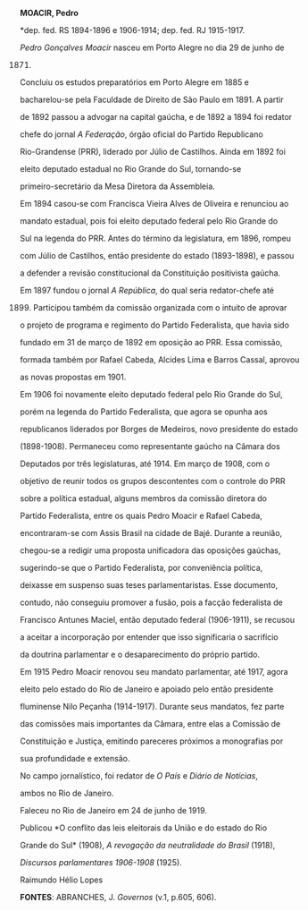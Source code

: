 **MOACIR, Pedro**



\*dep. fed. RS 1894-1896 e 1906-1914; dep. fed. RJ 1915-1917.



*Pedro Gonçalves Moacir* nasceu em Porto Alegre no dia 29 de junho de

1871.



Concluiu os estudos preparatórios em Porto Alegre em 1885 e

bacharelou-se pela Faculdade de Direito de São Paulo em 1891. A partir

de 1892 passou a advogar na capital gaúcha, e de 1892 a 1894 foi redator

chefe do jornal *A Federação*, órgão oficial do Partido Republicano

Rio-Grandense (PRR), liderado por Júlio de Castilhos. Ainda em 1892 foi

eleito deputado estadual no Rio Grande do Sul, tornando-se

primeiro-secretário da Mesa Diretora da Assembleia.



Em 1894 casou-se com Francisca Vieira Alves de Oliveira e renunciou ao

mandato estadual, pois foi eleito deputado federal pelo Rio Grande do

Sul na legenda do PRR. Antes do término da legislatura, em 1896, rompeu

com Júlio de Castilhos, então presidente do estado (1893-1898), e passou

a defender a revisão constitucional da Constituição positivista gaúcha.

Em 1897 fundou o jornal *A* *República*, do qual seria redator-chefe até

1899. Participou também da comissão organizada com o intuito de aprovar

o projeto de programa e regimento do Partido Federalista, que havia sido

fundado em 31 de março de 1892 em oposição ao PRR. Essa comissão,

formada também por Rafael Cabeda, Alcides Lima e Barros Cassal, aprovou

as novas propostas em 1901.



Em 1906 foi novamente eleito deputado federal pelo Rio Grande do Sul,

porém na legenda do Partido Federalista, que agora se opunha aos

republicanos liderados por Borges de Medeiros, novo presidente do estado

(1898-1908). Permaneceu como representante gaúcho na Câmara dos

Deputados por três legislaturas, até 1914. Em março de 1908, com o

objetivo de reunir todos os grupos descontentes com o controle do PRR

sobre a política estadual, alguns membros da comissão diretora do

Partido Federalista, entre os quais Pedro Moacir e Rafael Cabeda,

encontraram-se com Assis Brasil na cidade de Bajé. Durante a reunião,

chegou-se a redigir uma proposta unificadora das oposições gaúchas,

sugerindo-se que o Partido Federalista, por conveniência política,

deixasse em suspenso suas teses parlamentaristas. Esse documento,

contudo, não conseguiu promover a fusão, pois a facção federalista de

Francisco Antunes Maciel, então deputado federal (1906-1911), se recusou

a aceitar a incorporação por entender que isso significaria o sacrifício

da doutrina parlamentar e o desaparecimento do próprio partido.



Em 1915 Pedro Moacir renovou seu mandato parlamentar, até 1917, agora

eleito pelo estado do Rio de Janeiro e apoiado pelo então presidente

fluminense Nilo Peçanha (1914-1917). Durante seus mandatos, fez parte

das comissões mais importantes da Câmara, entre elas a Comissão de

Constituição e Justiça, emitindo pareceres próximos a monografias por

sua profundidade e extensão.



No campo jornalístico, foi redator de *O País* e *Diário de Notícias*,

ambos no Rio de Janeiro.



Faleceu no Rio de Janeiro em 24 de junho de 1919.



Publicou *O conflito das leis eleitorais da União e do estado do Rio

Grande do Sul* (1908), *A revogação da neutralidade do Brasil* (1918),

*Discursos parlamentares 1906-1908* (1925).



Raimundo Hélio Lopes



**FONTES**: ABRANCHES, J. *Governos* (v.1, p.605, 606).

